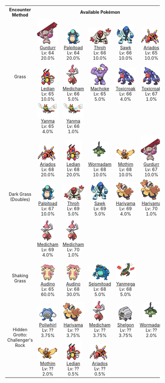 <table><tr><th colspan="1">Encounter Method</th><th colspan="5" style = "text-align: center;">Available Pokémon</th></tr>
<tr><td rowspan="3" style="vertical-align: middle; word-wrap: break-word; text-align: center;">Grass</td><td style="text-align: center; vertical-align: bottom;"> <img src="../../img/animated/533.gif"> <br> <a href="../../pokemons/533">Gurdurr</a> <br> Lv: 64 <br> 20.0% </td><td style="text-align: center; vertical-align: bottom;"> <img src="../../img/animated/536.gif"> <br> <a href="../../pokemons/536">Palpitoad</a> <br> Lv: 64 <br> 20.0% </td><td style="text-align: center; vertical-align: bottom;"> <img src="../../img/animated/538.gif"> <br> <a href="../../pokemons/538">Throh</a> <br> Lv: 66 <br> 10.0% </td><td style="text-align: center; vertical-align: bottom;"> <img src="../../img/animated/539.gif"> <br> <a href="../../pokemons/539">Sawk</a> <br> Lv: 66 <br> 10.0% </td><td style="text-align: center; vertical-align: bottom;"> <img src="../../img/animated/168.gif"> <br> <a href="../../pokemons/168">Ariados</a> <br> Lv: 65 <br> 10.0% </td></tr>
<tr><td style="text-align: center; vertical-align: bottom;"> <img src="../../img/animated/166.gif"> <br> <a href="../../pokemons/166">Ledian</a> <br> Lv: 65 <br> 10.0% </td><td style="text-align: center; vertical-align: bottom;"> <img src="../../img/animated/308.gif"> <br> <a href="../../pokemons/308">Medicham</a> <br> Lv: 66 <br> 5.0% </td><td style="text-align: center; vertical-align: bottom;"> <img src="../../img/animated/67.gif"> <br> <a href="../../pokemons/067">Machoke</a> <br> Lv: 65 <br> 5.0% </td><td style="text-align: center; vertical-align: bottom;"> <img src="../../img/animated/454.gif"> <br> <a href="../../pokemons/454">Toxicroak</a> <br> Lv: 66 <br> 4.0% </td><td style="text-align: center; vertical-align: bottom;"> <img src="../../img/animated/454.gif"> <br> <a href="../../pokemons/454">Toxicroak</a> <br> Lv: 67 <br> 1.0% </td></tr>
<tr><td style="text-align: center; vertical-align: bottom;"> <img src="../../img/animated/193.gif"> <br> <a href="../../pokemons/193">Yanma</a> <br> Lv: 65 <br> 4.0% </td><td style="text-align: center; vertical-align: bottom;"> <img src="../../img/animated/193.gif"> <br> <a href="../../pokemons/193">Yanma</a> <br> Lv: 66 <br> 1.0% </td><td></td><td></td><td></td></tr>
<tr><td rowspan="3" style="vertical-align: middle; word-wrap: break-word; text-align: center;">Dark Grass (Doubles)</td><td style="text-align: center; vertical-align: bottom;"> <img src="../../img/animated/168.gif"> <br> <a href="../../pokemons/168">Ariados</a> <br> Lv: 68 <br> 20.0% </td><td style="text-align: center; vertical-align: bottom;"> <img src="../../img/animated/166.gif"> <br> <a href="../../pokemons/166">Ledian</a> <br> Lv: 68 <br> 20.0% </td><td style="text-align: center; vertical-align: bottom;"> <img src="../../img/animated/413.gif"> <br> <a href="../../pokemons/413">Wormadam</a> <br> Lv: 68 <br> 10.0% </td><td style="text-align: center; vertical-align: bottom;"> <img src="../../img/animated/414.gif"> <br> <a href="../../pokemons/414">Mothim</a> <br> Lv: 68 <br> 10.0% </td><td style="text-align: center; vertical-align: bottom;"> <img src="../../img/animated/533.gif"> <br> <a href="../../pokemons/533">Gurdurr</a> <br> Lv: 67 <br> 10.0% </td></tr>
<tr><td style="text-align: center; vertical-align: bottom;"> <img src="../../img/animated/536.gif"> <br> <a href="../../pokemons/536">Palpitoad</a> <br> Lv: 67 <br> 10.0% </td><td style="text-align: center; vertical-align: bottom;"> <img src="../../img/animated/538.gif"> <br> <a href="../../pokemons/538">Throh</a> <br> Lv: 69 <br> 5.0% </td><td style="text-align: center; vertical-align: bottom;"> <img src="../../img/animated/539.gif"> <br> <a href="../../pokemons/539">Sawk</a> <br> Lv: 69 <br> 5.0% </td><td style="text-align: center; vertical-align: bottom;"> <img src="../../img/animated/297.gif"> <br> <a href="../../pokemons/297">Hariyama</a> <br> Lv: 69 <br> 4.0% </td><td style="text-align: center; vertical-align: bottom;"> <img src="../../img/animated/297.gif"> <br> <a href="../../pokemons/297">Hariyama</a> <br> Lv: 70 <br> 1.0% </td></tr>
<tr><td style="text-align: center; vertical-align: bottom;"> <img src="../../img/animated/308.gif"> <br> <a href="../../pokemons/308">Medicham</a> <br> Lv: 69 <br> 4.0% </td><td style="text-align: center; vertical-align: bottom;"> <img src="../../img/animated/308.gif"> <br> <a href="../../pokemons/308">Medicham</a> <br> Lv: 70 <br> 1.0% </td><td></td><td></td><td></td></tr>
<tr><td rowspan="1" style="vertical-align: middle; word-wrap: break-word; text-align: center;">Shaking Grass</td><td style="text-align: center; vertical-align: bottom;"> <img src="../../img/animated/531.gif"> <br> <a href="../../pokemons/531">Audino</a> <br> Lv: 65 <br> 60.0% </td><td style="text-align: center; vertical-align: bottom;"> <img src="../../img/animated/531.gif"> <br> <a href="../../pokemons/531">Audino</a> <br> Lv: 68 <br> 30.0% </td><td style="text-align: center; vertical-align: bottom;"> <img src="../../img/animated/537.gif"> <br> <a href="../../pokemons/537">Seismitoad</a> <br> Lv: 68 <br> 5.0% </td><td style="text-align: center; vertical-align: bottom;"> <img src="../../img/animated/469.gif"> <br> <a href="../../pokemons/469">Yanmega</a> <br> Lv: 68 <br> 5.0% </td><td></td></tr>
<tr><td rowspan="2" style="vertical-align: middle; word-wrap: break-word; text-align: center;">Hidden Grotto: Challenger's Rock</td><td style="text-align: center; vertical-align: bottom;"> <img src="../../img/animated/61.gif"> <br> <a href="../../pokemons/061">Poliwhirl</a> <br> Lv: ?? <br> 3.75% </td><td style="text-align: center; vertical-align: bottom;"> <img src="../../img/animated/297.gif"> <br> <a href="../../pokemons/297">Hariyama</a> <br> Lv: ?? <br> 3.75% </td><td style="text-align: center; vertical-align: bottom;"> <img src="../../img/animated/308.gif"> <br> <a href="../../pokemons/308">Medicham</a> <br> Lv: ?? <br> 3.75% </td><td style="text-align: center; vertical-align: bottom;"> <img src="../../img/animated/372.gif"> <br> <a href="../../pokemons/372">Shelgon</a> <br> Lv: ?? <br> 3.75% </td><td style="text-align: center; vertical-align: bottom;"> <img src="../../img/animated/413.gif"> <br> <a href="../../pokemons/413">Wormadam</a> <br> Lv: ?? <br> 2.0% </td></tr>
<tr><td style="text-align: center; vertical-align: bottom;"> <img src="../../img/animated/414.gif"> <br> <a href="../../pokemons/414">Mothim</a> <br> Lv: ?? <br> 2.0% </td><td style="text-align: center; vertical-align: bottom;"> <img src="../../img/animated/166.gif"> <br> <a href="../../pokemons/166">Ledian</a> <br> Lv: ?? <br> 0.5% </td><td style="text-align: center; vertical-align: bottom;"> <img src="../../img/animated/168.gif"> <br> <a href="../../pokemons/168">Ariados</a> <br> Lv: ?? <br> 0.5% </td><td></td><td></td></tr></table>